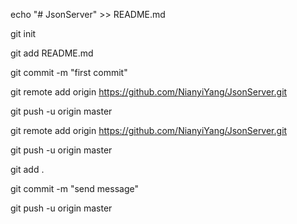 echo "# JsonServer" >> README.md

git init

git add README.md

git commit -m "first commit"

git remote add origin https://github.com/NianyiYang/JsonServer.git

git push -u origin master

git remote add origin https://github.com/NianyiYang/JsonServer.git

git push -u origin master

git add .

git commit -m "send message"

git push -u origin master
